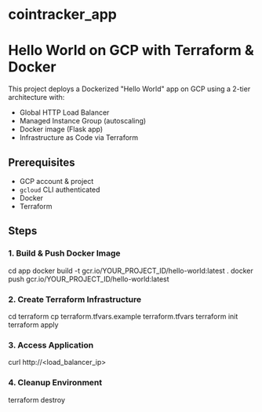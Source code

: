 # cointracker_app
# Hello World on GCP with Terraform & Docker

This project deploys a Dockerized "Hello World" app on GCP using a 2-tier architecture with:

- Global HTTP Load Balancer
- Managed Instance Group (autoscaling)
- Docker image (Flask app)
- Infrastructure as Code via Terraform

## Prerequisites

- GCP account & project
- `gcloud` CLI authenticated
- Docker
- Terraform

## Steps

### 1. Build & Push Docker Image
cd app
docker build -t gcr.io/YOUR_PROJECT_ID/hello-world:latest .
docker push gcr.io/YOUR_PROJECT_ID/hello-world:latest

### 2. Create Terraform Infrastructure
cd terraform
cp terraform.tfvars.example terraform.tfvars
terraform init
terraform apply

### 3. Access Application
curl http://<load_balancer_ip>

### 4. Cleanup Environment
terraform destroy
